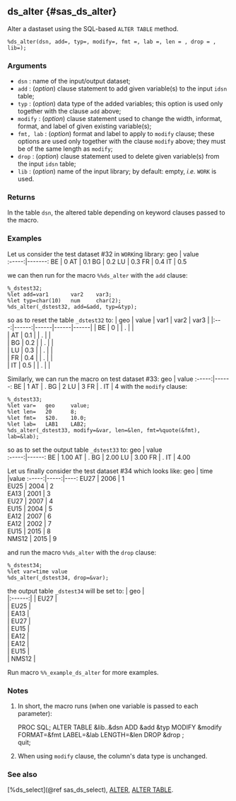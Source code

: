 ## ds_alter {#sas_ds_alter}
Alter a dastaset using the SQL-based `ALTER TABLE` method.

	%ds_alter(dsn, add=, typ=, modify=, fmt =, lab =, len = , drop = , lib=);
  
### Arguments
* `dsn` : name of the input/output dataset; 	
* `add` : (_option_) clause statement to add given variable(s) to the input `idsn` table; 	
* `typ` : (_option_) data type of the added variables; this option is used only together with the
	clause `add` above;
* `modify` : (_option_) clause statement used to change the width, informat, format, and label of 
	given existing variable(s);
* `fmt, lab` : (_option_) format and label to apply to `modify` clause;	these options are used
	only together with the clause `modify` above; they must be of the same length as `modify`;
* `drop` : (_option_) clause statement used to delete given variable(s) from the input `idsn` 
	table;
* `lib` : (_option_) name of the input library; by default: empty, _i.e._ `WORK` is used.

### Returns
In the table `dsn`, the altered table depending on keyword clauses passed to the macro.

### Examples
Let us consider the test dataset #32 in `WORK`ing library:
geo	   | value  
:-----:|-------:
BE	   |      0 
AT	   |     0.1
BG     |     0.2
LU     |     0.3
FR     |     0.4
IT     |     0.5

we can then run for the macro `%%ds_alter` with the `add` clause:

	%_dstest32;
	%let add=var1 		var2	var3;
	%let typ=char(10) 	num 	char(2);
    %ds_alter(_dstest32, add=&add, typ=&typ);

so as to reset the table `_dstest32` to:
| geo | value | var1 | var2 | var3 |
|:---:|------:|------|------|------|
| BE  |    0  |      |   .  |      |   
| AT  |  0.1  |      |   .  |      |   
| BG  |  0.2  |      |   .  |      |   
| LU  |  0.3  |      |   .  |      |   
| FR  |  0.4  |      |   .  |      |   
| IT  |  0.5  |      |   .  |      |   

Similarly, we can run the macro on test dataset #33:
geo	   | value 
:-----:|------:
BE	   |	  1
AT     |      .
BG	   |      2
LU     |      3
FR     |      .
IT	   |      4
with the `modify` clause:

	%_dstest33;
	%let var=	geo    	value;
    %let len=	20		8;
	%let fmt=	$20.	10.0;
    %let lab=	LAB1 	LAB2;
	%ds_alter(_dstest33, modify=&var, len=&len, fmt=%quote(&fmt), lab=&lab); 

so as to set the output table `_dstest33` to:
  geo  | value  
:-----:|------:
BE	   |   1.00
AT     |      .
BG	   |   2.00
LU     |   3.00
FR     |      .
IT	   |   4.00

Let us finally consider the test dataset #34 which looks like: 
geo	   | time |value
:-----:|-----:|----:
EU27   | 2006 |  1  
EU25   | 2004 |  2  
EA13   | 2001 |  3  
EU27   | 2007 |  4  
EU15   | 2004 |  5  
EA12   | 2007 |  6  
EA12   | 2002 |  7  
EU15   | 2015 |  8  
NMS12  | 2015 |  9  

and run the macro `%%ds_alter` with the `drop` clause:

	%_dstest34;
   	%let var=time value
	%ds_alter(_dstest34, drop=&var);  

the output table `_dstest34` will be set to:
|  geo	 |  
|:------:| 
| EU27   |  
| EU25   |  
| EA13   |   
| EU27   |  
| EU15   |  
| EA12   |  
| EA12   |  
| EU15   |  
| NMS12  |  

Run macro `%%_example_ds_alter` for more examples.

### Notes
1. In short, the macro runs (when one variable is passed to each parameter):

   	PROC SQL;
		ALTER TABLE &lib..&dsn
		ADD &add &typ
		MODIFY &modify FORMAT=&fmt LABEL=&lab LENGTH=&len
        DROP &drop
		;	
	quit;
2. When using `modify` clause, the column's data type is unchanged.

### See also
[%ds_select](@ref sas_ds_select),
[ALTER](https://support.sas.com/documentation/cdl/en/proc/61895/HTML/default/viewer.htm#a002473671.htm),
[ALTER TABLE](http://support.sas.com/documentation/cdl/en/sqlproc/69049/HTML/default/viewer.htm#n1ckvfae6xf2tyn1nrivm6egpr8b.htm).
